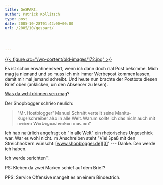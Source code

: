 ```yaml
---
title: GeSPARt.
author: Patrick Kollitsch
type: post
date: 2005-10-28T01:42:00+00:00
url: /2005/10/gespart/




---
```

[{{< figure src="/wp-content/old-images/172.jpg" >}}][1]

Es ist schon erwähnenswert, wenn ich dann doch mal Post bekomme. Mich mag ja niemand und so muss ich mir immer Werbepost kommen lassen, damit mir mal jemand schreibt. Und heute nun brachte der Postbote diesen Brief oben (anklicken, um den Absender zu lesen).

[Was da wohl drinnen sein mag][2]? 

Der Shopblogger schrieb neulich:

> "Mr. Hostblogger" Manuel Schmitt verteilt seine Manitu-Kugelschreiber also in alle Welt. Warum sollte ich das nicht auch mit meinen Werbegeschenken machen?

Ich hab natürlich angefragt ob "in alle Welt" ein rhetorisches Ungeschick war. War es wohl nicht. Im Anschreiben steht "Viel Spaß mit den Streichhölzern wünscht: [www.shopblogger.de][3]" --- Danke. Den werde ich haben. 

Ich werde berichten&trade;.

PS: Kleben da zwei Marken schief auf dem Brief?

PPS: Service Offensive mangelt es an einem Bindestrich.

 [1]: /images/171.jpg
 [2]: http://www.shopblogger.de/blog/archives/2117-Streichhoelzer-und-Kugelschreiber.html
 [3]: http://www.shopblogger.de
